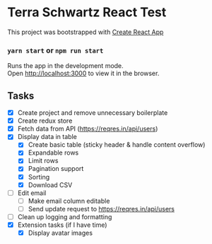 # Terra Schwartz React Test
This project was bootstrapped with [Create React App](https://github.com/facebook/create-react-app)

### `yarn start` or `npm run start`

Runs the app in the development mode.<br />
Open [http://localhost:3000](http://localhost:3000) to view it in the browser.

## Tasks
- [x] Create project and remove unnecessary boilerplate
- [x] Create redux store
- [x] Fetch data from API (https://reqres.in/api/users)
- [x] Display data in table
    - [x] Create basic table (sticky header & handle content overflow)
    - [x] Expandable rows
    - [x] Limit rows
    - [x] Pagination support
    - [x] Sorting
    - [x] Download CSV
- [ ] Edit email
    - [ ] Make email column editable
    - [ ] Send update request to https://reqres.in/api/users
- [ ] Clean up logging and formatting
- [x] Extension tasks (if I have time)
    - [x] Display avatar images
